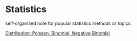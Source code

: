 # Statistics
self-organized note for popular statistics methods or topics.

[Distribution: Poisson, Binomial, Negative Binomial](Common-Distribution.md)
